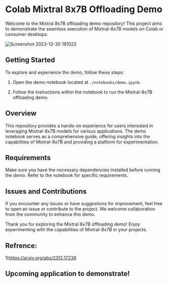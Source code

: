 # Colab Mixtral 8x7B Offloading Demo

Welcome to the Mixtral 8x7B offloading demo repository! This project aims to demonstrate the seamless execution of Mixtral-8x7B models on Colab or consumer desktops.

![Screenshot 2023-12-30 191022](https://github.com/tushar2704/ColabMixtral/assets/66141195/9f3a9683-9083-4818-b15f-fbb8b4ecbb69)
## Getting Started


To explore and experience the demo, follow these steps:

1. Open the demo notebook located at `./notebooks/demo.ipynb`.

2. Follow the instructions within the notebook to run the Mixtral-8x7B offloading demo.

## Overview

This repository provides a hands-on experience for users interested in leveraging Mixtral-8x7B models for various applications. The demo notebook serves as a comprehensive guide, offering insights into the capabilities of Mixtral-8x7B and providing a platform for experimentation.

## Requirements

Make sure you have the necessary dependencies installed before running the demo. Refer to the notebook for specific requirements.

## Issues and Contributions

If you encounter any issues or have suggestions for improvement, feel free to open an issue or contribute to the project. We welcome collaboration from the community to enhance this demo.

Thank you for exploring the Mixtral 8x7B offloading demo! Enjoy experimenting with the capabilities of Mixtral-8x7B in your projects.

## Refrence:
1)https://arxiv.org/abs/2312.17238


## Upcoming application to demonstrate!

